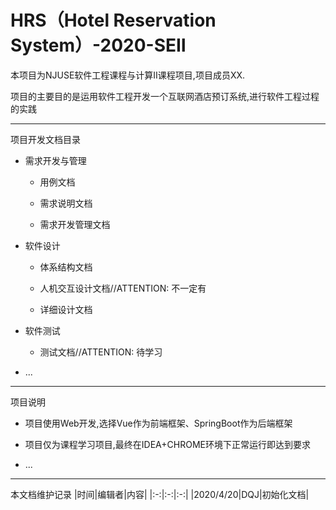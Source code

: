 # HRS（Hotel Reservation System）-2020-SEⅡ

本项目为NJUSE软件工程课程与计算Ⅱ课程项目,项目成员XX.

项目的主要目的是运用软件工程开发一个互联网酒店预订系统,进行软件工程过程的实践

---

项目开发文档目录

- 需求开发与管理

   - 用例文档
   
   - 需求说明文档
   
   - 需求开发管理文档
   
- 软件设计

   - 体系结构文档
   
   - 人机交互设计文档//ATTENTION: 不一定有
   
   - 详细设计文档
   
- 软件测试

   - 测试文档//ATTENTION: 待学习
   
- ...
   
---

项目说明

   - 项目使用Web开发,选择Vue作为前端框架、SpringBoot作为后端框架
   
   - 项目仅为课程学习项目,最终在IDEA+CHROME环境下正常运行即达到要求
   
   - ...
   
---

本文档维护记录
|时间|编辑者|内容|
|:-:|:-:|:-:|
|2020/4/20|DQJ|初始化文档|